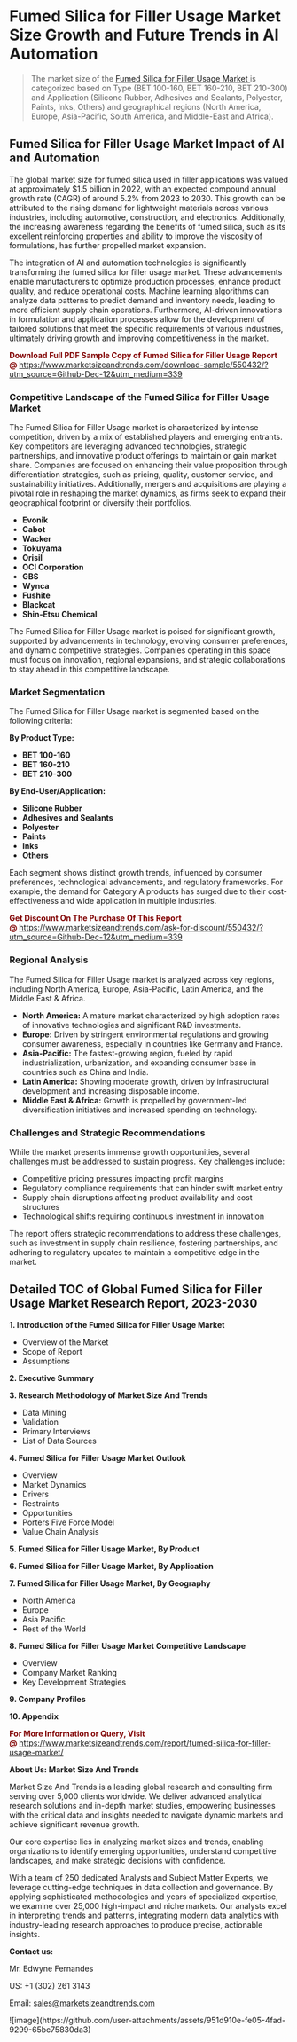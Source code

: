 <H1>Fumed Silica for Filler Usage Market Size Growth and Future Trends in AI Automation</H1><blockquote><p>The market size of the <a href="https://www.marketsizeandtrends.com/download-sample/550432/?utm_source=Github-Dec-12&amp;utm_medium=339" target="_blank">Fumed Silica for Filler Usage Market </a>is categorized based on Type (BET 100-160, BET 160-210, BET 210-300) and Application (Silicone Rubber, Adhesives and Sealants, Polyester, Paints, Inks, Others) and geographical regions (North America, Europe, Asia-Pacific, South America, and Middle-East and Africa).</p></blockquote><p><h2>Fumed Silica for Filler Usage Market Impact of AI and Automation</h2><p>The global market size for fumed silica used in filler applications was valued at approximately $1.5 billion in 2022, with an expected compound annual growth rate (CAGR) of around 5.2% from 2023 to 2030. This growth can be attributed to the rising demand for lightweight materials across various industries, including automotive, construction, and electronics. Additionally, the increasing awareness regarding the benefits of fumed silica, such as its excellent reinforcing properties and ability to improve the viscosity of formulations, has further propelled market expansion.</p><p>The integration of AI and automation technologies is significantly transforming the fumed silica for filler usage market. These advancements enable manufacturers to optimize production processes, enhance product quality, and reduce operational costs. Machine learning algorithms can analyze data patterns to predict demand and inventory needs, leading to more efficient supply chain operations. Furthermore, AI-driven innovations in formulation and application processes allow for the development of tailored solutions that meet the specific requirements of various industries, ultimately driving growth and improving competitiveness in the market.</p></p><p><strong><span style="color: #800000;">Download Full PDF Sample Copy of Fumed Silica for Filler Usage Report @</span>&nbsp;</strong><a href="https://www.marketsizeandtrends.com/download-sample/550432/?utm_source=Github-Dec-12&amp;utm_medium=339">https://www.marketsizeandtrends.com/download-sample/550432/?utm_source=Github-Dec-12&amp;utm_medium=339</a></p><h3>Competitive Landscape of the Fumed Silica for Filler Usage Market</h3><p>The Fumed Silica for Filler Usage market is characterized by intense competition, driven by a mix of established players and emerging entrants. Key competitors are leveraging advanced technologies, strategic partnerships, and innovative product offerings to maintain or gain market share. Companies are focused on enhancing their value proposition through differentiation strategies, such as pricing, quality, customer service, and sustainability initiatives. Additionally, mergers and acquisitions are playing a pivotal role in reshaping the market dynamics, as firms seek to expand their geographical footprint or diversify their portfolios.</p><p><strong><p><ul><li>Evonik </li><li> Cabot </li><li> Wacker </li><li> Tokuyama </li><li> Orisil </li><li> OCI Corporation </li><li> GBS </li><li> Wynca </li><li> Fushite </li><li> Blackcat </li><li> Shin-Etsu Chemical</p></li></ul></p></strong></p><p>The Fumed Silica for Filler Usage market is poised for significant growth, supported by advancements in technology, evolving consumer preferences, and dynamic competitive strategies. Companies operating in this space must focus on innovation, regional expansions, and strategic collaborations to stay ahead in this competitive landscape.</p><h3>Market Segmentation</h3><p>The Fumed Silica for Filler Usage market is segmented based on the following criteria:</p><p><strong>By Product Type:</strong></p><p><strong><p><ul><li>BET 100-160 </li><li> BET 160-210 </li><li> BET 210-300</p></li></ul></p></strong></p><p><strong>By End-User/Application:</strong></p><p><strong><p><ul><li>Silicone Rubber </li><li> Adhesives and Sealants </li><li> Polyester </li><li> Paints </li><li> Inks </li><li> Others</p></li></ul></p></strong></p><p>Each segment shows distinct growth trends, influenced by consumer preferences, technological advancements, and regulatory frameworks. For example, the demand for Category A products has surged due to their cost-effectiveness and wide application in multiple industries.</p><p><strong><span style="color: #800000;">Get Discount On The Purchase Of This Report @&nbsp;</span></strong><a href="https://www.marketsizeandtrends.com/ask-for-discount/550432/?utm_source=Github-Dec-12&amp;utm_medium=339">https://www.marketsizeandtrends.com/ask-for-discount/550432/?utm_source=Github-Dec-12&amp;utm_medium=339</a></p><h3>Regional Analysis</h3><p>The Fumed Silica for Filler Usage market is analyzed across key regions, including North America, Europe, Asia-Pacific, Latin America, and the Middle East &amp; Africa.</p><ul><li><strong>North America:</strong> A mature market characterized by high adoption rates of innovative technologies and significant R&amp;D investments.</li><li><strong>Europe:</strong> Driven by stringent environmental regulations and growing consumer awareness, especially in countries like Germany and France.</li><li><strong>Asia-Pacific:</strong> The fastest-growing region, fueled by rapid industrialization, urbanization, and expanding consumer base in countries such as China and India.</li><li><strong>Latin America:</strong> Showing moderate growth, driven by infrastructural development and increasing disposable income.</li><li><strong>Middle East &amp; Africa:</strong> Growth is propelled by government-led diversification initiatives and increased spending on technology.</li></ul><h3>Challenges and Strategic Recommendations</h3><p>While the market presents immense growth opportunities, several challenges must be addressed to sustain progress. Key challenges include:</p><ul><li>Competitive pricing pressures impacting profit margins</li><li>Regulatory compliance requirements that can hinder swift market entry</li><li>Supply chain disruptions affecting product availability and cost structures</li><li>Technological shifts requiring continuous investment in innovation</li></ul><p>The report offers strategic recommendations to address these challenges, such as investment in supply chain resilience, fostering partnerships, and adhering to regulatory updates to maintain a competitive edge in the market.</p><h2>Detailed TOC of Global Fumed Silica for Filler Usage Market Research Report, 2023-2030</h2><p><strong>1. Introduction of the Fumed Silica for Filler Usage Market</strong></p><ul><li>Overview of the Market</li><li>Scope of Report</li><li>Assumptions&nbsp;</li></ul><p><strong>2. Executive Summary</strong></p><p><strong>3. Research Methodology of <strong>Market Size And Trends</strong></strong></p><ul><li>Data Mining</li><li>Validation</li><li>Primary Interviews</li><li>List of Data Sources&nbsp;</li></ul><p><strong>4. Fumed Silica for Filler Usage Market Outlook</strong></p><ul><li>Overview</li><li>Market Dynamics</li><li>Drivers</li><li>Restraints</li><li>Opportunities</li><li>Porters Five Force Model</li><li>Value Chain Analysis&nbsp;</li></ul><p><strong>5. Fumed Silica for Filler Usage Market, By Product</strong></p><p><strong>6. Fumed Silica for Filler Usage Market, By Application</strong></p><p><strong>7. Fumed Silica for Filler Usage Market, By Geography</strong></p><ul><li>North America</li><li>Europe</li><li>Asia Pacific</li><li>Rest of the World&nbsp;</li></ul><p><strong>8. Fumed Silica for Filler Usage Market Competitive Landscape</strong></p><ul><li>Overview</li><li>Company Market Ranking</li><li>Key Development Strategies&nbsp;</li></ul><p><strong>9. Company Profiles</strong></p><p><strong>10. Appendix</strong></p><p><strong><span style="color: #800000;">For More Information or Query, Visit @&nbsp;</span></strong><a href="https://www.marketsizeandtrends.com/report/fumed-silica-for-filler-usage-market/">https://www.marketsizeandtrends.com/report/fumed-silica-for-filler-usage-market/</a></p><p></p><p><strong>About Us:&nbsp;Market Size And Trends</strong></p><p>Market Size And Trends&nbsp;is a leading global research and consulting firm serving over 5,000 clients worldwide. We deliver advanced analytical research solutions and in-depth market studies, empowering businesses with the critical data and insights needed to navigate dynamic markets and achieve significant revenue growth.</p><p>Our core expertise lies in analyzing market sizes and trends, enabling organizations to identify emerging opportunities, understand competitive landscapes, and make strategic decisions with confidence.</p><p>With a team of 250 dedicated Analysts and Subject Matter Experts, we leverage cutting-edge techniques in data collection and governance. By applying sophisticated methodologies and years of specialized expertise, we examine over 25,000 high-impact and niche markets. Our analysts excel in interpreting trends and patterns, integrating modern data analytics with industry-leading research approaches to produce precise, actionable insights.</p><p><strong>Contact us:</strong></p><p>Mr. Edwyne Fernandes</p><p>US: +1 (302) 261 3143</p><p>Email: <a href="mailto:sales@marketsizeandtrends.com">sales@marketsizeandtrends.com</a>&nbsp;</p>
![image](https://github.com/user-attachments/assets/951d910e-fe05-4fad-9299-65bc75830da3)
